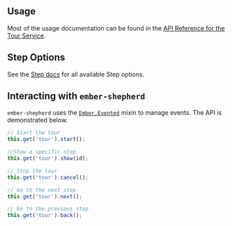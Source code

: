 Usage
------------------------------------------------------------------------------

Most of the usage documentation can be found in the [API Reference for the Tour Service](/docs/api/services/tour).

## Step Options

See the [Step docs](https://shepherdjs.dev/docs/Step.html) for all available Step options.

## Interacting with `ember-shepherd`

`ember-shepherd` uses the [`Ember.Evented`](http://emberjs.com/api/classes/Ember.Evented.html) mixin to manage events.  The API is demonstrated below.

```js
// Start the tour
this.get('tour').start();

//Show a specific step
this.get('tour').show(id);

// Stop the tour
this.get('tour').cancel();

// Go to the next step
this.get('tour').next();

// Go to the previous step
this.get('tour').back();
```
